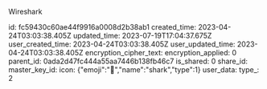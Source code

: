 Wireshark

id: fc59430c60ae44f9916a0008d2b38ab1
created_time: 2023-04-24T03:03:38.405Z
updated_time: 2023-07-19T17:04:37.675Z
user_created_time: 2023-04-24T03:03:38.405Z
user_updated_time: 2023-04-24T03:03:38.405Z
encryption_cipher_text: 
encryption_applied: 0
parent_id: 0ada2d47fc444a55aa7446b138fb46c7
is_shared: 0
share_id: 
master_key_id: 
icon: {"emoji":"🦈","name":"shark","type":1}
user_data: 
type_: 2